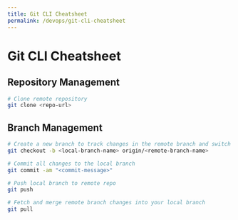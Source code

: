 ```yaml
---
title: Git CLI Cheatsheet
permalink: /devops/git-cli-cheatsheet
---
```

# Git CLI Cheatsheet

## Repository Management

```bash
# Clone remote repository
git clone <repo-url>
```

## Branch Management

```bash
# Create a new branch to track changes in the remote branch and switch to it
git checkout -b <local-branch-name> origin/<remote-branch-name>

# Commit all changes to the local branch
git commit -am "<commit-message>"

# Push local branch to remote repo
git push

# Fetch and merge remote branch changes into your local branch
git pull
```
